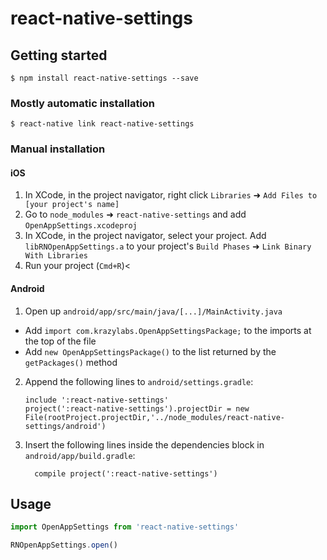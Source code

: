 
# react-native-settings

## Getting started

`$ npm install react-native-settings --save`

### Mostly automatic installation

`$ react-native link react-native-settings`

### Manual installation


#### iOS

1. In XCode, in the project navigator, right click `Libraries` ➜ `Add Files to [your project's name]`
2. Go to `node_modules` ➜ `react-native-settings` and add `OpenAppSettings.xcodeproj`
3. In XCode, in the project navigator, select your project. Add `libRNOpenAppSettings.a` to your project's `Build Phases` ➜ `Link Binary With Libraries`
4. Run your project (`Cmd+R`)<

#### Android

1. Open up `android/app/src/main/java/[...]/MainActivity.java`
  - Add `import com.krazylabs.OpenAppSettingsPackage;` to the imports at the top of the file
  - Add `new OpenAppSettingsPackage()` to the list returned by the `getPackages()` method
2. Append the following lines to `android/settings.gradle`:
  	```
  	include ':react-native-settings'
  	project(':react-native-settings').projectDir = new File(rootProject.projectDir,'../node_modules/react-native-settings/android')
  	```
3. Insert the following lines inside the dependencies block in `android/app/build.gradle`:
  	```
      compile project(':react-native-settings')
  	```


## Usage
```javascript
import OpenAppSettings from 'react-native-settings'

RNOpenAppSettings.open()
```
  